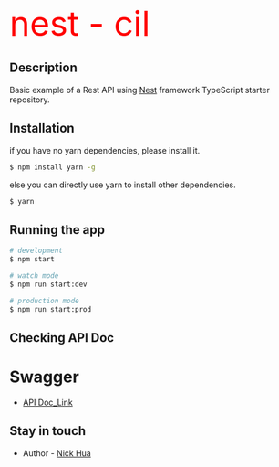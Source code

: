 <span style="font-size:60px; color:red"> nest - cil </span>

## Description

Basic example of a Rest API using [Nest](https://github.com/nestjs/nest) framework TypeScript starter repository.

## Installation

if you have no yarn dependencies, please install it.

```bash
$ npm install yarn -g
```

else you can directly use yarn to install other dependencies.

```bash
$ yarn
```

## Running the app

```bash
# development
$ npm start

# watch mode
$ npm run start:dev

# production mode
$ npm run start:prod
```

## Checking API Doc
# Swagger
- [API Doc_Link](http://localhost:3000/doc/#/)

## Stay in touch

- Author - [Nick Hua](https://github.com/hyxONick)
